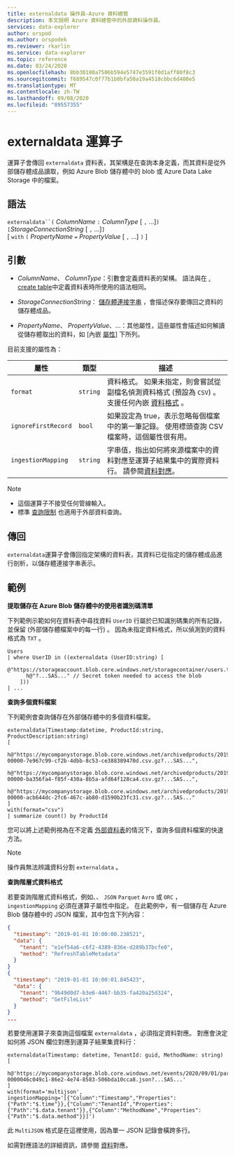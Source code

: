 ```yaml
---
title: externaldata 操作員-Azure 資料總管
description: 本文說明 Azure 資料總管中的外部資料操作員。
services: data-explorer
author: orspod
ms.author: orspodek
ms.reviewer: rkarlin
ms.service: data-explorer
ms.topic: reference
ms.date: 03/24/2020
ms.openlocfilehash: 8bb30180a7506b594e5747e3591f0d1aff80f8c3
ms.sourcegitcommit: f689547c0f77b1b8bfa50a19a4518cbbc6d408e5
ms.translationtype: MT
ms.contentlocale: zh-TW
ms.lasthandoff: 09/08/2020
ms.locfileid: "89557355"
---
```

# <a name="externaldata-operator"></a>externaldata 運算子

運算子會傳回 `externaldata` 資料表，其架構是在查詢本身定義，而其資料是從外部儲存體成品讀取，例如 Azure Blob 儲存體中的 blob 或 Azure Data Lake Storage 中的檔案。

## <a name="syntax"></a>語法

`externaldata``(` *ColumnName* `:` *ColumnType* [ `,` ...]`)`   
`[`*StorageConnectionString* [ `,` ...]`]`   
[ `with` `(` *PropertyName* `=` *PropertyValue* [ `,` ...] `)` ]

## <a name="arguments"></a>引數

* *ColumnName*、 *ColumnType*：引數會定義資料表的架構。
  語法與在 [. create table](../management/create-table-command.md)中定義資料表時所使用的語法相同。

* *StorageConnectionString*： [儲存體連接字串](../api/connection-strings/storage.md) ，會描述保存要傳回之資料的儲存體成品。

* *PropertyName*、 *PropertyValue*、...：其他屬性，這些屬性會描述如何解讀從儲存體取出的資料，如 [內嵌 [屬性](../../ingestion-properties.md)] 下所列。

目前支援的屬性為：

| 屬性         | 類型     | 描述       |
|------------------|----------|-------------------|
| `format`         | `string` | 資料格式。 如果未指定，則會嘗試從副檔名偵測資料格式 (預設為 `CSV`) 。 支援任何內嵌 [資料格式](../../ingestion-supported-formats.md) 。 |
| `ignoreFirstRecord` | `bool` | 如果設定為 true，表示忽略每個檔案中的第一筆記錄。 使用標頭查詢 CSV 檔案時，這個屬性很有用。 |
| `ingestionMapping` | `string` | 字串值，指出如何將來源檔案中的資料對應至運算子結果集中的實際資料行。 請參閱[資料對應](../management/mappings.md)。 |


> [!NOTE]
> * 這個運算子不接受任何管線輸入。
> * 標準 [查詢限制](../concepts/querylimits.md) 也適用于外部資料查詢。

## <a name="returns"></a>傳回

`externaldata`運算子會傳回指定架構的資料表，其資料已從指定的儲存體成品進行剖析，以儲存體連接字串表示。

## <a name="examples"></a>範例

**提取儲存在 Azure Blob 儲存體中的使用者識別碼清單**

下列範例示範如何在資料表中尋找資料 `UserID` 行屬於已知識別碼集的所有記錄，並保留 (外部儲存體檔案中的每一行) 。 因為未指定資料格式，所以偵測到的資料格式為 `TXT` 。

```kusto
Users
| where UserID in ((externaldata (UserID:string) [
    @"https://storageaccount.blob.core.windows.net/storagecontainer/users.txt" 
      h@"?...SAS..." // Secret token needed to access the blob
    ]))
| ...
```

**查詢多個資料檔案**

下列範例會查詢儲存在外部儲存體中的多個資料檔案。

```kusto
externaldata(Timestamp:datetime, ProductId:string, ProductDescription:string)
[
  h@"https://mycompanystorage.blob.core.windows.net/archivedproducts/2019/01/01/part-00000-7e967c99-cf2b-4dbb-8c53-ce388389470d.csv.gz?...SAS...",
  h@"https://mycompanystorage.blob.core.windows.net/archivedproducts/2019/01/02/part-00000-ba356fa4-f85f-430a-8b5a-afd64f128ca4.csv.gz?...SAS...",
  h@"https://mycompanystorage.blob.core.windows.net/archivedproducts/2019/01/03/part-00000-acb644dc-2fc6-467c-ab80-d1590b23fc31.csv.gz?...SAS..."
]
with(format="csv")
| summarize count() by ProductId
```

您可以將上述範例視為在不定義 [外部資料表](schema-entities/externaltables.md)的情況下，查詢多個資料檔案的快速方法。

> [!NOTE]
> 操作員無法辨識資料分割 `externaldata` 。

**查詢階層式資料格式**

若要查詢階層式資料格式，例如、、 `JSON` `Parquet` `Avro` 或 `ORC` ， `ingestionMapping` 必須在運算子屬性中指定。 在此範例中，有一個儲存在 Azure Blob 儲存體中的 JSON 檔案，其中包含下列內容：

```JSON
{
  "timestamp": "2019-01-01 10:00:00.238521",   
  "data": {    
    "tenant": "e1ef54a6-c6f2-4389-836e-d289b37bcfe0",   
    "method": "RefreshTableMetadata"   
  }   
}   
{
  "timestamp": "2019-01-01 10:00:01.845423",   
  "data": {   
    "tenant": "9b49d0d7-b3e6-4467-bb35-fa420a25d324",   
    "method": "GetFileList"   
  }   
}
...
```

若要使用運算子來查詢這個檔案 `externaldata` ，必須指定資料對應。 對應會決定如何將 JSON 欄位對應到運算子結果集資料行：

```kusto
externaldata(Timestamp: datetime, TenantId: guid, MethodName: string)
[ 
   h@'https://mycompanystorage.blob.core.windows.net/events/2020/09/01/part-0000046c049c1-86e2-4e74-8583-506bda10cca8.json?...SAS...'
]
with(format='multijson', ingestionMapping='[{"Column":"Timestamp","Properties":{"Path":"$.time"}},{"Column":"TenantId","Properties":{"Path":"$.data.tenant"}},{"Column":"MethodName","Properties":{"Path":"$.data.method"}}]')
```

此 `MultiJSON` 格式是在這裡使用，因為單一 JSON 記錄會橫跨多行。

如需對應語法的詳細資訊，請參閱 [資料](../management/mappings.md)對應。
